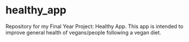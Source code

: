 # healthy_app
Repository for my Final Year Project: Healthy App. This app is intended to improve general health of vegans/people following a vegan diet.
